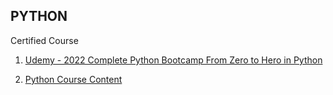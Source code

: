## PYTHON

Certified Course
1. [Udemy - 2022 Complete Python Bootcamp From Zero to Hero in Python]()

2. [Python Course Content](https://github.com/penanrajput/PythonCourseContent)